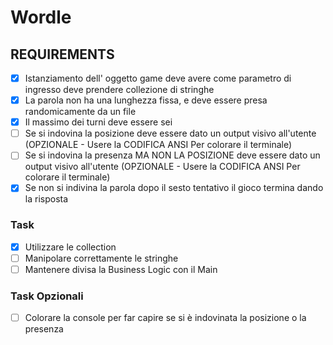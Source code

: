 # Wordle

## REQUIREMENTS

- [X] Istanziamento dell' oggetto game deve avere come parametro di ingresso deve prendere collezione di stringhe 
- [X] La parola non ha una lunghezza fissa, e deve essere presa randomicamente da un file  
- [X] Il massimo dei turni deve essere sei
- [ ] Se si indovina la posizione deve essere dato un output visivo all'utente
      (OPZIONALE - Usere la CODIFICA ANSI Per colorare il terminale)  
- [ ] Se si indovina la presenza MA NON LA POSIZIONE deve essere dato un output visivo all'utente
      (OPZIONALE - Usere la CODIFICA ANSI Per colorare il terminale)  
- [X] Se non si indivina la parola dopo il sesto tentativo il gioco termina dando la risposta 

### Task

- [X] Utilizzare le collection
- [ ] Manipolare correttamente le stringhe
- [ ] Mantenere divisa la Business Logic con il Main

### Task Opzionali

- [ ] Colorare la console per far capire se si è indovinata la posizione o la presenza
